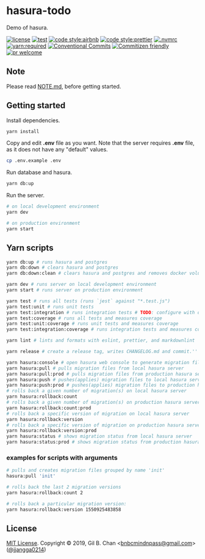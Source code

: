# hasura-todo

Demo of hasura.

[![license](https://img.shields.io/badge/license-MIT-ff4081.svg?style=flat-square&labelColor=black)](./LICENSE)
[![test](https://img.shields.io/badge/test-jest-7c4dff.svg?style=flat-square&labelColor=black)](./jest.config.js)
[![code style:airbnb](https://img.shields.io/badge/code_style-airbnb-448aff.svg?style=flat-square&labelColor=black)](https://github.com/airbnb/javascript)
[![code style:prettier](https://img.shields.io/badge/code_style-prettier-18ffff.svg?style=flat-square&labelColor=black)](https://prettier.io/)
[![.nvmrc](https://img.shields.io/badge/.nvmrc-10-00e676.svg?style=flat-square&labelColor=black)](./.nvmrc)
[![yarn:required](https://img.shields.io/badge/yarn-required-aeea00.svg?style=flat-square&labelColor=black)](https://yarnpkg.com/en/)
[![Conventional Commits](https://img.shields.io/badge/Conventional%20Commits-1.0.0-ffab00.svg?style=flat-square&labelColor=black)](https://conventionalcommits.org)
[![Commitizen friendly](https://img.shields.io/badge/Commitizen-cz_conventional_changelog-dd2c00.svg?style=flat-square&labelColor=black)](http://commitizen.github.io/cz-cli/)
[![pr welcome](https://img.shields.io/badge/PRs-welcome-09FF33.svg?style=flat-square&labelColor=black)]()

## Note

Please read [NOTE.md](./NOTE.md), before getting started.

## Getting started

Install dependencies.

```bash
yarn install
```

Copy and edit **.env** file as you want. Note that the server requires **.env** file, as it does not have any "default" values.

```bash
cp .env.example .env
```

Run database and hasura.

```bash
yarn db:up
```

Run the server.

```bash
# on local development environment
yarn dev

# on production environment
yarn start
```

## Yarn scripts

```bash
yarn db:up # runs hasura and postgres
yarn db:down # clears hasura and postgres
yarn db:down:clean # clears hasura and postgres and removes docker volumes

yarn dev # runs server on local development environment
yarn start # runs server on production environment

yarn test # runs all tests (runs `jest` against "*.test.js")
yarn test:unit # runs unit tests
yarn test:integration # runs integration tests # TODO: configure with db
yarn test:coverage # runs all tests and measures coverage
yarn test:unit:coverage # runs unit tests and measures coverage
yarn test:integration:coverage # runs integration tests and measures coverage

yarn lint # lints and formats with eslint, prettier, and markdownlint

yarn release # create a release tag, writes CHANGELOG.md and commit.''

yarn hasura:console # open hasura web console to generate migration files
yarn hasura:pull # pulls migration files from local hasura server
yarn hasura:pull:prod # pulls migration files from production hasura server
yarn hasura:push # pushes(applies) migration files to local hasura server
yarn hasura:push:prod # pushes(applies) migration files to production hasura server
# rolls back a given number of migration(s) on local hasura server
yarn hasura:rollback:count
# rolls back a given number of migration(s) on production hasura server
yarn hasura:rollback:count:prod
# rolls back a specific version of migration on local hasura server
yarn hasura:rollback:version
# rolls back a specific version of migration on production hasura server
yarn hasura:rollback:version:prod
yarn hasura:status # shows migration status from local hasura server
yarn hasura:status:prod # shows migration status from production hasura server
```

### examples for scripts with arguments

```bash
# pulls and creates migration files grouped by name 'init'
hasura:pull 'init'

# rolls back the last 2 migration versions
yarn hasura:rollback:count 2

# rolls back a particular migration version:
yarn hasura:rollback:version 1550925483858
```

## License

[MIT License](./LICENSE). Copyright &copy; 2019, Gil B. Chan <[bnbcmindnpass@gmail.com](mailto:bnbcmindnpass@gmail.com)> ([@jjangga0214](https://github.com/jjangga0214))
